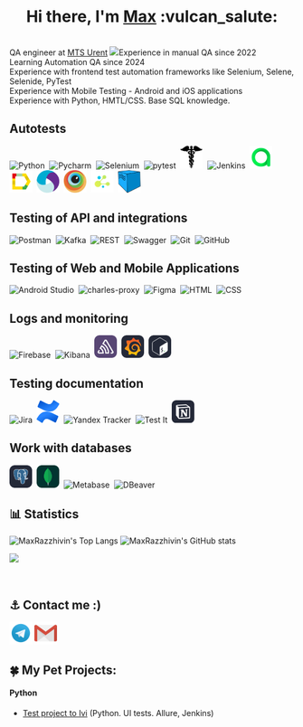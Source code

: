 <h1 align="center">Hi there, I'm <a href="https://t.me/maxnvo89" target="_blank">Max</a> :vulcan_salute: </h1>
<br>QA engineer at <a href="https://urent.ru/" target="_blank">MTS Urent</a> <img src="https://media.giphy.com/media/WUlplcMpOCEmTGBtBW/giphy.gif" width="40" and AQA (soon i'm hope) 😄
<br>Experience in manual QA since 2022
<br>Learning Automation QA since 2024
<br>Experience with frontend test automation frameworks like Selenium, Selene, Selenide, PyTest
<br>Experience with Mobile Testing - Android and iOS applications
<br>Experience with Python, HMTL/CSS. Base SQL knowledge.

## Autotests
<div>
  <img src="https://raw.githubusercontent.com/marwin1991/profile-technology-icons/refs/heads/main/icons/python.png" title="Python" alt="Python" width="40" height="40"/>&nbsp
  <img src="https://raw.githubusercontent.com/marwin1991/profile-technology-icons/refs/heads/main/icons/pycharm.png" title="Pycharm" alt="Pycharm" width="40" height="40"/>&nbsp
  <img src="https://user-images.githubusercontent.com/25181517/184103699-d1b83c07-2d83-4d99-9a1e-83bd89e08117.png" title="Selenium" alt="Selenium" width="40" height="40"/>&nbsp
  <img src="https://user-images.githubusercontent.com/25181517/184117132-9e89a93b-65fb-47c3-91e7-7d0f99e7c066.png" title="pytest" alt="pytest" width="40" height="40"/>&nbsp
  <img src="images/request.png" width="40" height="40"  alt="Request" title="Request"/>&nbsp
  <img src="https://raw.githubusercontent.com/marwin1991/profile-technology-icons/refs/heads/main/icons/jenkins.png" title="Jenkins" alt="Jenkins" width="40" height="40"/>&nbsp
  <img src="images/AllureTestOps.png" width="40" height="40"  alt="AllureTestOps" title='AllureTestOps'"/>&nbsp
  <img src="images/Allure_Report.png" width="40" height="40"  alt="Allure_Report" title="Allure_Report"/>&nbsp
  <img src="images/appium.png" width="40" height="40"  alt="appium" title="appium"/>&nbsp
  <img src="images/browserstack.png" width="40" height="40"  alt="browserstack" title="browserstack"/>&nbsp
  <img src="images/selene.png" width="40" height="40"  alt="selene" title="selene"/>&nbsp
  <img src="images/selenoid.png" width="40" height="40"  alt="selenoid" title="selenoid"/>&nbsp
  
  
</div>

## Testing of API and integrations
<div>
  <img src="https://user-images.githubusercontent.com/25181517/192109061-e138ca71-337c-4019-8d42-4792fdaa7128.png" title="Postman" alt="Postman" width="40" height="40"/>&nbsp
  <img src="https://user-images.githubusercontent.com/25181517/192107004-2d2fff80-d207-4916-8a3e-130fee5ee495.png" title="Kafka" alt="Kafka" width="40" height="40"/>&nbsp
  <img src="https://user-images.githubusercontent.com/25181517/192107858-fe19f043-c502-4009-8c47-476fc89718ad.png" title="REST" alt="REST" width="40" height="40"/>&nbsp
  <img src="https://user-images.githubusercontent.com/25181517/186711335-a3729606-5a78-4496-9a36-06efcc74f800.png" title="Swagger" alt="Swagger" width="40" height="40"/>&nbsp
  <img src="https://raw.githubusercontent.com/marwin1991/profile-technology-icons/refs/heads/main/icons/git.png" title="Git" alt="Git" width="40" height="40"/>&nbsp
  <img src="https://raw.githubusercontent.com/marwin1991/profile-technology-icons/refs/heads/main/icons/github.png" title="GitHub" alt="GitHub" width="40" height="40"/>&nbsp
  
</div>

## Testing of Web and Mobile Applications
<div>
  <img src="https://user-images.githubusercontent.com/25181517/192108895-20dc3343-43e3-4a54-a90e-13a4abbc57b9.png" title="Android Studio" alt="Android Studio" width="40" height="40"/>&nbsp
  <img src="https://cdn.icon-icons.com/icons2/3053/PNG/512/charles_proxy_macos_bigsur_icon_190302.png" title="charles-proxy" alt="charles-proxy" width="40" height="40"/>&nbsp
  <img src="https://user-images.githubusercontent.com/25181517/189715289-df3ee512-6eca-463f-a0f4-c10d94a06b2f.png" title="Figma" alt="Figma" width="40" height="40"/>&nbsp
  <img src="https://user-images.githubusercontent.com/25181517/192158954-f88b5814-d510-4564-b285-dff7d6400dad.png" title="HTML" alt="HTML" width="40" height="40"/>&nbsp
  <img src="https://user-images.githubusercontent.com/25181517/183898674-75a4a1b1-f960-4ea9-abcb-637170a00a75.png" title="CSS" alt="CSS" width="40" height="40"/>&nbsp
</div>

## Logs and monitoring
<div>
  <img src="https://user-images.githubusercontent.com/25181517/189716855-2c69ca7a-5149-4647-936d-780610911353.png" title="Firebase" alt="Firebase" width="40" height="40"/>&nbsp
  <img src="https://raw.githubusercontent.com/maliceio/kibana/master/docs/kibana-logo.png" title="Kibana" alt="Kibana" width="40" height="40"/>&nbsp
  <img src="https://raw.githubusercontent.com/tandpfun/skill-icons/main/icons/Sentry.svg" title="Sentry" alt="Sentry" width="40" height="40"/>&nbsp
  <img src="https://raw.githubusercontent.com/tandpfun/skill-icons/main/icons/Grafana-Dark.svg" title="Grafana" alt="Grafana" width="40" height="40"/>&nbsp
  <img src="https://raw.githubusercontent.com/tandpfun/skill-icons/main/icons/Bash-Dark.svg" title="Bash" alt="Bash" width="40" height="40"/>&nbsp
</div>

## Testing documentation
  <div>
    <img src="https://raw.githubusercontent.com/marwin1991/profile-technology-icons/refs/heads/main/icons/jira.png" title="Jira" alt="Jira" width="40" height="40"/>&nbsp
    <img src="images/confluence.png" width="40" height="40" alt="confluence" title="confluence"/>&nbsp
    <img src="https://is1-ssl.mzstatic.com/image/thumb/Purple116/v4/4b/7d/d4/4b7dd461-16e6-e245-af56-512fc8aa21e5/AppIcon-0-0-1x_U007emarketing-0-7-0-85-220.png/460x0w.webp" title="Yandex Tracker" alt="Yandex Tracker" width="40" height="40"/>&nbsp
    <img src="https://docs.testit.software/images/testit_logo_icon_blue.png" title="Test It" alt="Test It" width="40" height="40"/>&nbsp
    <img src="https://raw.githubusercontent.com/tandpfun/skill-icons/main/icons/Notion-Dark.svg" title="Notion" alt="Notion" width="40" height="40"/>&nbsp
    
  </div>

## Work with databases 
<div>
  <img src="https://raw.githubusercontent.com/tandpfun/skill-icons/main/icons/PostgreSQL-Dark.svg" title="PostgreSQL" alt="PostgreSQL" width="40" height="40"/>&nbsp
  <img src="https://raw.githubusercontent.com/tandpfun/skill-icons/main/icons/MongoDB.svg" title="Mongo DB" alt="Mongo DB" width="40" height="40"/>&nbsp
  <img src="https://cdn.worldvectorlogo.com/logos/metabase.svg" title="Metabase" alt="Metabase" width="40" height="40"/>&nbsp
  <img src="https://upload.wikimedia.org/wikipedia/commons/thumb/b/b5/DBeaver_logo.svg/512px-DBeaver_logo.svg.png" title="DBeaver" alt="DBeaver" width="40" height="40"/>&nbsp
</div>

## 📊 Statistics

<!--![](https://github-readme-stats.vercel.app/api?hide_rank=true&hide=issues,contribs&show_icons=true&locale=en&langs_count=8&card_width=320&username=MaxRazzhivin)--> 
<!--![](https://github-readme-stats.vercel.app/api/top-langs/?layout=donut&langs_count=6&hide_progress=true&username=MaxRazzhivin)--> 

![MaxRazzhivin's Top Langs](http://github-profile-summary-cards.vercel.app/api/cards/repos-per-language?username=MaxRazzhivin&theme=vue) ![MaxRazzhivin's GitHub stats](http://github-profile-summary-cards.vercel.app/api/cards/stats?username=MaxRazzhivin&theme=vue)

<!-- Выбор темы ↑↑: https://github.com/anuraghazra/github-readme-stats/blob/master/themes/README.md --> 
<!-- Настройка отображения ↑↑: https://github.com/anuraghazra/github-readme-stats/ --> 

![](https://github-readme-activity-graph.vercel.app/graph?&theme=minimal&username=MaxRazzhivin)

<!-- Выбор темы ↑↑: https://github.com/Ashutosh00710/github-readme-activity-graph/blob/main/THEMES.md --> 

<br>


<!--  Contacts section -->
## :anchor: Contact me :) 
<code><a href="https://t.me/maxnvo89"><img src="images/Telegram.svg" width="40" height="40" title="My Telegram"></a></code>
<code><a href="mailto:max.nvo06@gmail.com" target="blank"><img src="images/Gmail.svg" height="40" width="40" title="My Gmail"></a></code>



## :four_leaf_clover: My Pet Projects:

#### Python
* <a target="_blank" href="https://github.com/MaxRazzhivin/test_project_ivi">Test project to Ivi</a> (Python. UI tests. Allure, Jenkins)
